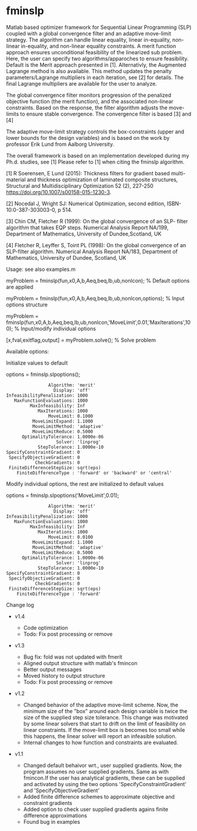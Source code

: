 # fminslp 
Matlab based optimizer framework for Sequential Linear Programming (SLP) coupled with a global convergence filter and an adaptive move-limit strategy. The algorithm can handle linear equality, linear in-equality, non-linear in-equality, and non-linear equality constraints. A merit function approach ensures unconditional feasibility of the linearized sub problem. Here, the user can specify two algorithms/apparoches to ensure feasibility. Default is the Merit approach presented in [1]. Alternativly, the Augmented Lagrange method is also available. This method updates the penalty parameters/Lagrange multipliers in each iteration, see [2] for details. The final Lagrange multipliers are available for the user to analyze. 

The global convergence filter monitors progression of the penalized objective function (the merit function), and the associated non-linear constraints. Based on the response, the filter algorithm adjusts the move-limits to ensure stable convergence. The convergence filter is based [3] and [4]

The adaptive move-limit strategy controls the box-constraints (upper and lower bounds for the design variables) and is based on the work by professor Erik Lund from Aalborg University.

The overall framework is based on an implementation developed during my Ph.d. studies, see [1]
Please refer to [1] when citing the fminslp algorithm.

[1] R Soerensen, E Lund (2015): Thickness filters for gradient based multi-material and thickness optimization of laminated composite structures, Structural and Multidisciplinary Optimization 52 (2), 227-250
https://doi.org/10.1007/s00158-015-1230-3.

[2]  Nocedal J, Wright SJ: Numerical Optimization, second edition, ISBN-10:0-387-303003-0, p 514.
 
[3] Chin CM, Fletcher R (1999): On the global convergence of an SLP-
filter algorithm that takes EQP steps. Numerical Analysis Report
NA/199, Department of Mathematics, University of Dundee,Scotland, UK

[4] Fletcher R, Leyffer S, Toint PL (1998): On the global convergence
of an SLP-filter algorithm. Numerical Analysis Report NA/183,
Department of Mathematics, University of Dundee, Scotland, UK

Usage: see also examples.m 

myProblem = fminslp(fun,x0,A,b,Aeq,beq,lb,ub,nonlcon); % Default options are applied

myProblem = fminslp(fun,x0,A,b,Aeq,beq,lb,ub,nonlcon,options); % Input options structure

myProblem = fminslp(fun,x0,A,b,Aeq,beq,lb,ub,nonlcon,'MoveLimit',0.01,'MaxIterations',100); % Input/modify individual options

[x,fval,exitflag,output] = myProblem.solve(); % Solve problem

Available options:

Initialize values to default

options = fminslp.slpoptions();

                    Algorithm: 'merit'
                      Display: 'off'
    InfeasibilityPenalization: 1000
       MaxFunctionEvaluations: 1000
             MaxInfeasibility: Inf
                MaxIterations: 1000
                    MoveLimit: 0.1000
              MoveLimitExpand: 1.1000
              MoveLimitMethod: 'adaptive'
              MoveLimitReduce: 0.5000
          OptimalityTolerance: 1.0000e-06
                       Solver: 'linprog'
                StepTolerance: 1.0000e-10
	SpecifyConstraintGradient: 0
	 SpecifyObjectiveGradient: 0
	           CheckGradients: 0
	 FiniteDifferenceStepSize: sqrt(eps)
		FiniteDifferenceType : 'forward' or 'backward' or 'central'
                
Modify individual options, the rest are initialized to default values

options = fminslp.slpoptions('MoveLimit',0.01); 

                    Algorithm: 'merit'
                      Display: 'off'
    InfeasibilityPenalization: 1000
       MaxFunctionEvaluations: 1000
             MaxInfeasibility: Inf
                MaxIterations: 1000
                    MoveLimit: 0.0100
              MoveLimitExpand: 1.1000
              MoveLimitMethod: 'adaptive'
              MoveLimitReduce: 0.5000
          OptimalityTolerance: 1.0000e-06
                       Solver: 'linprog'
                StepTolerance: 1.0000e-10
	SpecifyConstraintGradient: 0
	 SpecifyObjectiveGradient: 0
	           CheckGradients: 0
	 FiniteDifferenceStepSize: sqrt(eps)
		FiniteDifferenceType : 'forward'

Change log
* v1.4
  * Code optimization
  * Todo: Fix post processing or remove
  
* v1.3
  * Bug fix: fold was not updated with fmerit
  * Aligned output structure with matlab's fmincon
  * Better output messages
  * Moved history to output structure
  * Todo: Fix post processing or remove

* v1.2 
  * Changed behavior of the adaptive move-limit scheme. Now, the minimum size of the "box"  around each design variable is twice the size of the supplied step size tolerance. This change was motivated by some linear solvers that start to drift on the limit of feasibility on linear constraints. If the move-limit box is becomes too small while this happens, the linear solver will report an infeasible solution.
  * Internal changes to how function and constraints are evaluated. 
  
* v1.1
  * Changed default behaivor wrt., user supplied gradients. Now, the program assumes no user supplied gradients. Same as with fmincon.If the user has analytical gradients, these can be supplied and activated by using the two options 'SpecifyConstraintGradient' and 'SpecifyObjectiveGradient'
  * Added finite difference schemes to approximate objective and constraint gradients
  * Added option to check user supplied gradients agains finite difference approximations
  * Found bug in examples
